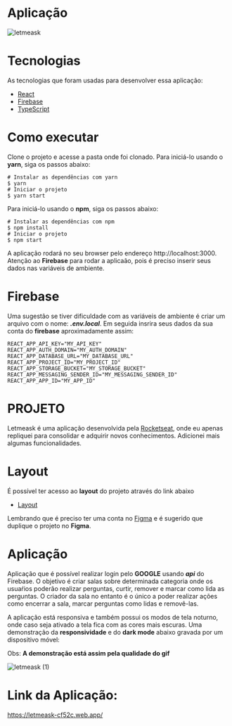 # Aplicação


![letmeask](https://user-images.githubusercontent.com/37816505/137632661-48a472a3-4f4f-4797-8c75-ac6bbf9b52d9.png)

# Tecnologias
As tecnologias que foram usadas para desenvolver essa aplicação:

* [React](https://reactjs.org/)
* [Firebase](https://firebase.google.com/)
* [TypeScript](https://www.typescriptlang.org/)

# Como executar
Clone o projeto e acesse a pasta onde foi clonado.
Para iniciá-lo usando o **yarn**, siga os passos abaixo:

```
# Instalar as dependências com yarn 
$ yarn
# Iniciar o projeto
$ yarn start
```

Para iniciá-lo usando o **npm**, siga os passos abaixo:

```
# Instalar as dependências com npm 
$ npm install
# Iniciar o projeto
$ npm start
```
A aplicação rodará no seu browser pelo endereço http://localhost:3000.
Atenção ao **Firebase** para rodar a aplicaão, pois é preciso inserir seus dados nas variáveis de ambiente.

# Firebase
Uma sugestão se tiver dificuldade com as variáveis de ambiente é criar um arquivo com o nome: **_.env.local_**.
Em seguida insrira seus dados da sua conta do **firebase** aproximadamente assim:

```
REACT_APP_API_KEY="MY_API_KEY"
REACT_APP_AUTH_DOMAIN="MY_AUTH_DOMAIN"
REACT_APP_DATABASE_URL="MY_DATABASE_URL"
REACT_APP_PROJECT_ID="MY_PROJECT_ID"
REACT_APP_STORAGE_BUCKET="MY_STORAGE_BUCKET"
REACT_APP_MESSAGING_SENDER_ID="MY_MESSAGING_SENDER_ID"
REACT_APP_APP_ID="MY_APP_ID"
```

# PROJETO
Letmeask é uma aplicação desenvolvida pela [Rocketseat](https://www.rocketseat.com.br/), onde eu apenas repliquei para consolidar e adquirir novos conhecimentos. Adicionei mais algumas funcionalidades.

# Layout
É possível ter acesso ao **layout** do projeto através do link abaixo
* [Layout](https://www.figma.com/community/file/1009824839797878169/Letmeask)

Lembrando que é preciso ter uma conta no [Figma](http://figma.com/) e é sugerido que duplique o projeto no **Figma**.

# Aplicação
Aplicação que é possível realizar login pelo **GOOGLE** usando **_api_** do Firebase. O objetivo é criar salas sobre determinada categoria onde os usuaŕios poderão realizar perguntas, curtir, remover e marcar como lida as perguntas. O criador da sala no entanto é o único a poder realizar ações como encerrar a sala, marcar perguntas como lidas e removê-las.

A aplicação está responsiva e também possui os modos de tela noturno, onde caso seja ativado a tela fica com as cores mais escuras. Uma demonstração da **responsividade** e do **dark mode** abaixo gravada por um dispositivo móvel:

Obs: **A demonstração está assim pela qualidade do gif**

![letmeask (1)](https://user-images.githubusercontent.com/37816505/137633184-c5b660e6-6d5d-4dff-b9bb-44a012cd951f.gif)
# Link da Aplicação:
https://letmeask-cf52c.web.app/
